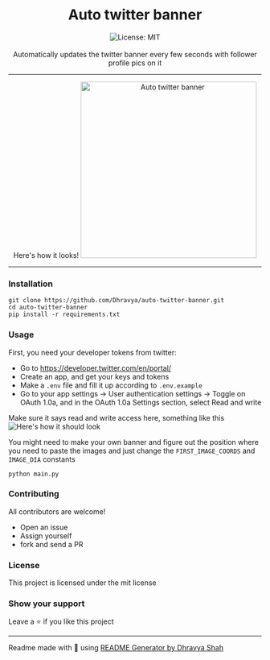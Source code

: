 <div align="center">
<h1 align="center">Auto twitter banner</h1>

<img alt="License: MIT" src="https://img.shields.io/badge/License-MIT-blue.svg" /><br>
<br>
Automatically updates the twitter banner every few seconds with follower profile pics on it
***
Here's how it looks!
<img src="https://us-east-1.tixte.net/uploads/img.dhravya.dev/t-generated.png" alt="Auto twitter banner" width= "350">
</div>

***

### Installation
```
git clone https://github.com/Dhravya/auto-twitter-banner.git
cd auto-twitter-banner
pip install -r requirements.txt
```

### Usage

First, you need your developer tokens from twitter:
- Go to https://developer.twitter.com/en/portal/
- Create an app, and get your keys and tokens 
- Make a `.env` file and fill it up according to `.env.example`
- Go to your app settings -> User authentication settings -> Toggle on OAuth 1.0a, and in the OAuth 1.0a Settings section, select Read and write

Make sure it says read and write access here, something like this
![Here's how it should look](https://us-east-1.tixte.net/uploads/img.dhravya.dev/l0gwfrg8s0a.png)

You might need to make your own banner and figure out the position where you need to paste the images and just change the `FIRST_IMAGE_COORDS` and `IMAGE_DIA` constants

```
python main.py
```

### Contributing
All contributors are welcome!
- Open an issue
- Assign yourself
- fork and send a PR

### License
This project is licensed under the mit license
### Show your support
Leave a ⭐ if you like this project

***
Readme made with 💖 using [README Generator by Dhravya Shah](https://github.com/Dhravya/readme-generator)